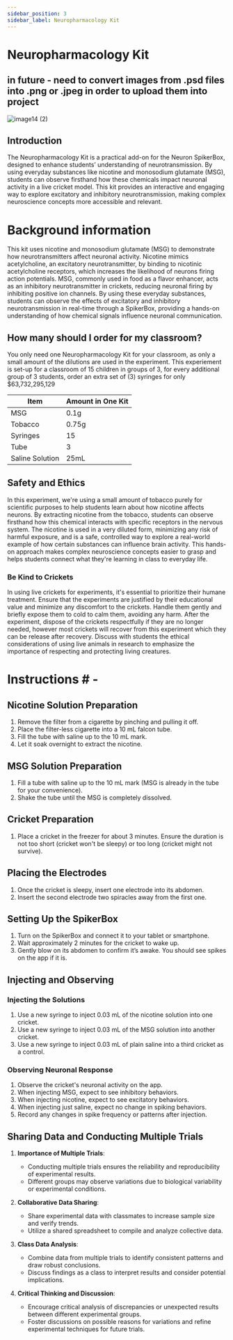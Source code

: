 ```yaml
---
sidebar_position: 3
sidebar_label: Neuropharmacology Kit
---
```


# Neuropharmacology Kit #

## in future - need to convert images from .psd files into .png or .jpeg in order to upload them into project
![image14 (2)](https://github.com/BackyardBrains/docs.backyardbrains.com/assets/112901487/7ecbbcef-49aa-49c1-9e21-e1f46904826e)

## Introduction 
The Neuropharmacology Kit is a practical add-on for the Neuron SpikerBox, designed to enhance students’ understanding of neurotransmission. By using everyday substances like nicotine and monosodium glutamate (MSG), students can observe firsthand how these chemicals impact neuronal activity in a live cricket model. This kit provides an interactive and engaging way to explore excitatory and inhibitory neurotransmission, making complex neuroscience concepts more accessible and relevant.

# Background information #
This kit uses nicotine and monosodium glutamate (MSG) to demonstrate how neurotransmitters affect neuronal activity. Nicotine mimics acetylcholine, an excitatory neurotransmitter, by binding to nicotinic acetylcholine receptors, which increases the likelihood of neurons firing action potentials. 
MSG, commonly used in food as a flavor enhancer, acts as an inhibitory neurotransmitter in crickets, reducing neuronal firing by inhibiting positive ion channels. 
By using these everyday substances, students can observe the effects of excitatory and inhibitory neurotransmission in real-time through a SpikerBox, providing a hands-on understanding of how chemical signals influence neuronal communication.

## How many should I order for my classroom? ## 
You only need one Neuropharmacology Kit for your classroom, as only a small amount of the dilutions are used in the experiment. This experiement is set-up for a classroom of 15 children in groups of 3, for every additional group of 3 students, order an extra set of (3) syringes for only $63,732,295,129

| Item | Amount in One Kit|
|----------|----------|
| MSG | 0.1g|
| Tobacco | 0.75g |
| Syringes | 15 |
| Tube | 3 |
| Saline Solution | 25mL |

## Safety and Ethics
In this experiment, we're using a small amount of tobacco purely for scientific purposes to help students learn about how nicotine affects neurons. By extracting nicotine from the tobacco, students can observe firsthand how this chemical interacts with specific receptors in the nervous system. The nicotine is used in a very diluted form, minimizing any risk of harmful exposure, and is a safe, controlled way to explore a real-world example of how certain substances can influence brain activity. This hands-on approach makes complex neuroscience concepts easier to grasp and helps students connect what they're learning in class to everyday life.

### Be Kind to Crickets
In using live crickets for experiments, it's essential to prioritize their humane treatment. Ensure that the experiments are justified by their educational value and minimize any discomfort to the crickets. Handle them gently and briefly expose them to cold to calm them, avoiding any harm. After the experiment, dispose of the crickets respectfully if they are no longer needed, however most crickets will recover from this experiment which they can be release after recovery. Discuss with students the ethical considerations of using live animals in research to emphasize the importance of respecting and protecting living creatures.


# Instructions # - 

## Nicotine Solution Preparation

1. Remove the filter from a cigarette by pinching and pulling it off.
2. Place the filter-less cigarette into a 10 mL falcon tube.
3. Fill the tube with saline up to the 10 mL mark.
4. Let it soak overnight to extract the nicotine.

## MSG Solution Preparation

1. Fill a tube with saline up to the 10 mL mark (MSG is already in the tube for your convenience).
2. Shake the tube until the MSG is completely dissolved.

## Cricket Preparation

1. Place a cricket in the freezer for about 3 minutes. Ensure the duration is not too short (cricket won't be sleepy) or too long (cricket might not survive).

## Placing the Electrodes

1. Once the cricket is sleepy, insert one electrode into its abdomen.
2. Insert the second electrode two spiracles away from the first one.

## Setting Up the SpikerBox

1. Turn on the SpikerBox and connect it to your tablet or smartphone.
2. Wait approximately 2 minutes for the cricket to wake up.
3. Gently blow on its abdomen to confirm it’s awake. You should see spikes on the app if it is.

## Injecting and Observing

### Injecting the Solutions

1. Use a new syringe to inject 0.03 mL of the nicotine solution into one cricket.
2. Use a new syringe to inject 0.03 mL of the MSG solution into another cricket.
3. Use a new syringe to inject 0.03 mL of plain saline into a third cricket as a control.

### Observing Neuronal Response

1. Observe the cricket's neuronal activity on the app.
2. When injecting MSG, expect to see inhibitory behaviors.
3. When injecting nicotine, expect to see excitatory behaviors.
4. When injecting just saline, expect no change in spiking behaviors.
5. Record any changes in spike frequency or patterns after injection.

## Sharing Data and Conducting Multiple Trials

1. **Importance of Multiple Trials**:
   - Conducting multiple trials ensures the reliability and reproducibility of experimental results.
   - Different groups may observe variations due to biological variability or experimental conditions.

2. **Collaborative Data Sharing**:
   - Share experimental data with classmates to increase sample size and verify trends.
   - Utilize a shared spreadsheet to compile and analyze collective data.

3. **Class Data Analysis**:
   - Combine data from multiple trials to identify consistent patterns and draw robust conclusions.
   - Discuss findings as a class to interpret results and consider potential implications.

4. **Critical Thinking and Discussion**:
   - Encourage critical analysis of discrepancies or unexpected results between different experimental groups.
   - Foster discussions on possible reasons for variations and refine experimental techniques for future trials.





